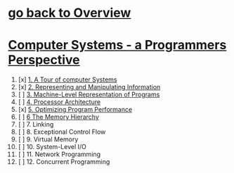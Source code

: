 # [go back to Overview](https://github.com/c4arl0s)

# [Computer Systems - a Programmers Perspective](https://github.com/c4arl0s/ComputerSystems_aProgrammersPerspective#go-back-to-overview)

1. [x] [1. A Tour of computer Systems](https://github.com/c4arl0s/ComputerSystemsAProgrammersPerspectiveContentIndex#1-atour-of-computer-systems) 
2. [x] [2. Representing and Manipulating Information](https://github.com/c4arl0s/ComputerSystemsAProgrammersPerspectiveContentIndex#2-representing-and-manipulating-information)
3. [ ] [3. Machine-Level Representation of Programs](https://github.com/c4arl0s/ComputerSystemsAProgrammersPerspectiveContentIndex#3-machine-level-representation-of-programs) 
4. [ ] [4. Processor Architecture](https://github.com/c4arl0s/ComputerSystemsAProgrammersPerspectiveContentIndex#4-processor-architecture)
5. [x] [5. Optimizing Program Performance](https://github.com/c4arl0s/ComputerSystemsAProgrammersPerspectiveContentIndex#5-optimizing-program-performance)
6. [ ] [6 The Memory Hierarchy](https://github.com/c4arl0s/ComputerSystemsAProgrammersPerspectiveContentIndex#6-the-memory-hierarchy)
7. [ ] 7. Linking
8. [ ] 8. Exceptional Control Flow
9. [ ] 9. Virtual Memory
10. [ ] 10. System-Level I/O
11. [ ] 11. Network Programming
12. [ ] 12. Concurrent Programming
